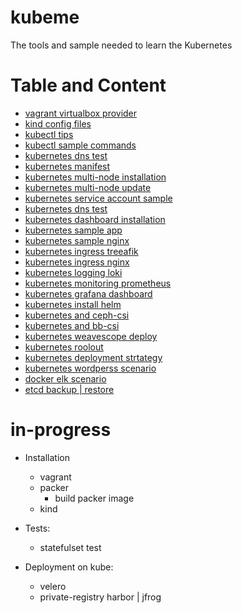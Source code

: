 # kubeme
The tools and sample needed to learn the Kubernetes

# Table and Content
  - [vagrant virtualbox provider](vagrant/vagrant-virtualbox-stage)
  - [kind config files](kind)
  - [kubectl tips](scenario/kubectl-tips.md)
  - [kubectl sample commands](scenario/kubectl-command-sample.md)
  - [kubernetes dns test](scenario/kubernetes-dns-test.md)
  - [kubernetes manifest](manifests/)
  - [kubernetes multi-node installation](multi-node/multi-node-installation.md)
  - [kubernetes multi-node update](multi-node/multi-node-update.md)
  - [kubernetes service account sample](scenario/service-account.md)
  - [kubernetes dns test](scenario/kubernetes-dns-test.md)
  - [kubernetes dashboard installation](scenario/dashboard-installation.md)
  - [kubernetes sample app](scenario/sample-app)
  - [kubernetes sample nginx](scenario/nginx-test)
  - [kubernetes ingress treeafik](scenario/ingress-traefik)
  - [kubernetes ingress nginx](scenario/ingress.md)
  - [kubernetes logging loki](scenario/loki.md)
  - [kubernetes monitoring prometheus](scenario/prometheus.md)
  - [kubernetes grafana dashboard](scenario/grafana-dashboard)
  - [kubernetes install helm](scenario/install-helm.md)
  - [kubernetes and ceph-csi ](storage/ceph-csi.md)
  - [kubernetes and bb-csi](storage/block-bridge-csi.md)
  - [kubernetes weavescope deploy](scenario/weavescope.md)
  - [kubernetes roolout](scenario/rollout-test.md)
  - [kubernetes deployment strtategy](scenario/deployment-strategy.md)
  - [kubernetes wordperss scenario](scenario/wordpress.md)
  - [docker elk scenario](scenario/docker/elk-single-node/)
  - [etcd backup | restore](scenario/back-restore-etcd.md)
  
# in-progress
- Installation
    - vagrant
    - packer
        - build packer image
    - kind

- Tests:
    - statefulset test 

- Deployment on kube:
    - velero
    - private-registry harbor | jfrog